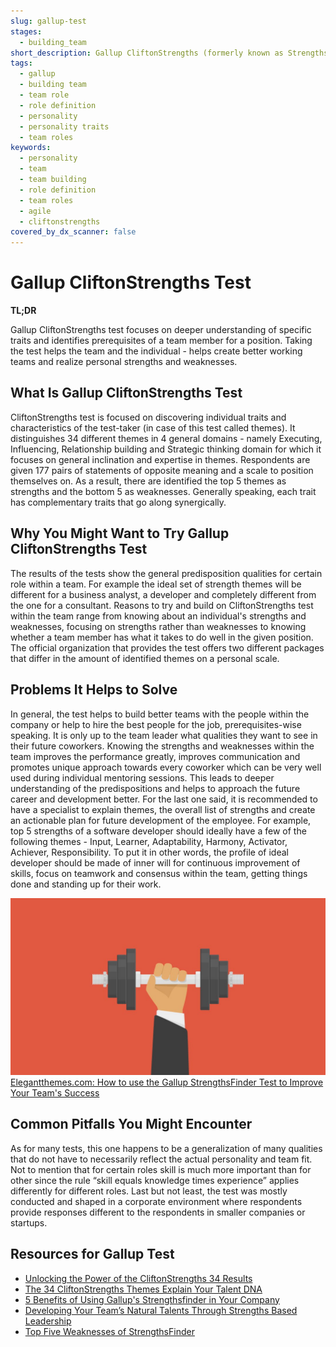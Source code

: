 ```yaml
---
slug: gallup-test
stages:
  - building_team
short_description: Gallup CliftonStrengths (formerly known as StrengthsFinder) test focuses on understanding personal strengths and weaknesses. The test can help to build better teams through building on individual strengths of one's job.
tags:
  - gallup
  - building team
  - team role
  - role definition
  - personality
  - personality traits
  - team roles
keywords:
  - personality
  - team
  - team building
  - role definition
  - team roles
  - agile
  - cliftonstrengths
covered_by_dx_scanner: false
---
```


# Gallup CliftonStrengths Test

**TL;DR**

Gallup CliftonStrengths test focuses on deeper understanding of specific traits and identifies prerequisites of a team member for a position. Taking the test helps the team and the individual - helps create better working teams and realize personal strengths and weaknesses.

## What Is Gallup CliftonStrengths Test

CliftonStrengths test is focused on discovering individual traits and characteristics of the test-taker (in case of this test called themes). It distinguishes 34 different themes in 4 general domains - namely Executing, Influencing, Relationship building and Strategic thinking domain for which it focuses on general inclination and expertise in themes. Respondents are given 177 pairs of statements of opposite meaning and a scale to position themselves on. As a result, there are identified the top 5 themes as strengths and the bottom 5 as weaknesses. Generally speaking, each trait has complementary traits that go along synergically.

## Why You Might Want to Try Gallup CliftonStrengths Test

The results of the tests show the general predisposition qualities for certain role within a team. For example the ideal set of strength themes will be different for a business analyst, a developer and completely different from the one for a consultant. Reasons to try and build on CliftonStrengths test within the team range from knowing about an individual's strengths and weaknesses, focusing on strengths rather than weaknesses to knowing whether a team member has what it takes to do well in the given position. The official organization that provides the test offers two different packages that differ in the amount of identified themes on a personal scale.

## Problems It Helps to Solve

In general, the test helps to build better teams with the people within the company or help to hire the best people for the job, prerequisites-wise speaking. It is only up to the team leader what qualities they want to see in their future coworkers. Knowing the strengths and weaknesses within the team improves the performance greatly, improves communication and promotes unique approach towards every coworker which can be very well used during individual mentoring sessions. This leads to deeper understanding of the predispositions and helps to approach the future career and development better. For the last one said, it is recommended to have a specialist to explain themes, the overall list of strengths and create an actionable plan for future development of the employee.
For example, top 5 strengths of a software developer should ideally have a few of the following themes - Input, Learner, Adaptability, Harmony, Activator, Achiever, Responsibility. To put it in other words, the profile of ideal developer should be made of inner will for continuous improvement of skills, focus on teamwork and consensus within the team, getting things done and standing up for their work.

![Gallup CliftonStrengths Test](/files/gallup.jpg)
[Elegantthemes.com: How to use the Gallup StrengthsFinder Test to Improve Your Team's Success](https://www.elegantthemes.com/blog/business/how-to-use-the-gallup-strengthsfinder-test-to-improve-your-teams-success)

## Common Pitfalls You Might Encounter

As for many tests, this one happens to be a generalization of many qualities that do not have to necessarily reflect the actual personality and team fit. Not to mention that for certain roles skill is much more important than for other since the rule “skill equals knowledge times experience” applies differently for different roles. Last but not least, the test was mostly
conducted and shaped in a corporate environment where respondents provide responses different to the respondents in smaller companies or startups.

## Resources for Gallup Test

- [Unlocking the Power of the CliftonStrengths 34 Results](https://www.gallup.com/cliftonstrengths/en/249809/unlocking-power-cliftonstrengths-results.aspx)
- [The 34 CliftonStrengths Themes Explain Your Talent DNA](https://www.gallup.com/cliftonstrengths/en/253715/34-cliftonstrengths-themes.aspx)
- [5 Benefits of Using Gallup's Strengthsfinder in Your Company](https://www.lutz.us/using-gallups-strengthsfinder-5-benefits/)
- [Developing Your Team’s Natural Talents Through Strengths Based Leadership](https://www.15five.com/blog/teamwork-talent-development-strengths-based-leadership/)
- [Top Five Weaknesses of StrengthsFinder](https://danspira.com/2009/01/10/top-five-weaknesses-of-strengthsfinder/)
